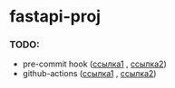 # fastapi-proj

### TODO:

- pre-commit hook ([ссылка1](https://alimbekov.com/beautiful-python-code-simple-steps/)
  , [ссылка2](https://habr.com/ru/post/662738/))
- github-actions ([ссылка1](https://alimbekov.com/beautiful-python-code-simple-steps/)
  , [ссылка2](https://habr.com/ru/post/662738/))
